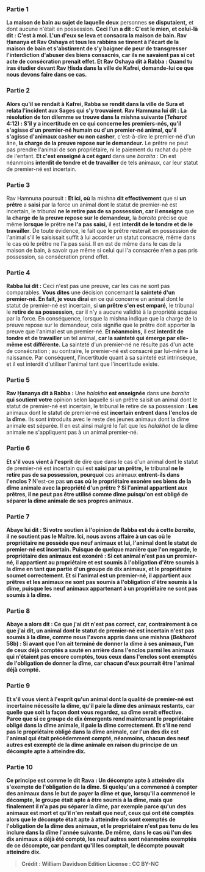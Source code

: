 
### Partie 1
<b>La maison de bain au sujet de laquelle deux</b> personnes <b>se disputaient,</b> et dont aucune n'était en possession. <b>Ceci</b> l'un <b>a dit : C'est le mien, et celui-là <b>dit : C'est à moi. L'un d'eux se leva</b> et <b>consacra</b> la maison de bain. <b>Rav Ḥananya et Rav Oshaya et tous les rabbins se tinrent à l'écart</b> de la maison de bain et s'abstinrent de s'y baigner de peur de transgresser l'interdiction d'abuser des biens consacrés, car ils ne savaient pas si cet acte de consécration prenait effet. <b>Et Rav Oshaya dit à Rabba : Quand tu iras</b> étudier <b>devant Rav Ḥisda dans</b> la ville de <b>Kafrei, demande-lui</b> ce que nous devons faire dans ce cas.

### Partie 2
<b>Alors</b> qu'il se rendait à Kafrei, Rabba <b>se rendit dans</b> la ville de <b>Sura</b> et relata l'incident aux Sages qui s'y trouvaient. <b>Rav Hamnuna lui dit :</b> La résolution de ton dilemme <b>se trouve</b> dans la <b>mishna</b> suivante (<i>Teharot</i> 4:12) : S'il y a <b>incertitude</b> en ce qui concerne les <b>premiers-nés, qu'il s'agisse d'un premier-né humain ou d'un premier-né animal, qu'il s'agisse</b> d'animaux <b>casher</b> ou non casher</b>, c'est-à-dire le premier-né d'un âne, <b>la charge de la preuve repose sur le demandeur.</b> Le prêtre ne peut pas prendre l'animal de son propriétaire, ni le paiement du rachat du père de l'enfant. <b>Et c'est enseigné à cet égard</b> dans une <i>baraita</i> : On est néanmoins <b>interdit de tondre et de travailler</b> de tels animaux, car leur statut de premier-né est incertain.

### Partie 3
Rav Hamnuna poursuit : <b>Et ici, où</b> la mishna <b>dit effectivement</b> que si <b>un prêtre</b> a <b>saisi</b> par la force un animal dont le statut de premier-né est incertain, le tribunal <b>ne le retire pas de sa possession, car il enseigne</b> que <b>la charge de la preuve repose sur le demandeur,</b> la <i>baraita</i> précise que même <b>lorsque</b> le prêtre <b>ne l'a pas saisi,</b> il est <b>interdit de le tondre et de le travailler</b>. De toute évidence, le fait que le prêtre resterait en possession de l'animal s'il le saisissait suffit à lui accorder un statut consacré, même dans le cas où le prêtre ne l'a pas saisi. Il en est de même dans le cas de la maison de bain, à savoir que même si celui qui l'a consacrée n'en a pas pris possession, sa consécration prend effet.

### Partie 4
<b>Rabba lui dit :</b> Ceci n'est pas une preuve, car les cas ne sont pas comparables. <b>Vous dites</b> une décision concernant <b>la sainteté d'un premier-né. En fait, je vous dirai</b> en ce qui concerne un animal dont le statut de premier-né est incertain, si <b>un prêtre s'en est emparé,</b> le tribunal le <b>retire de sa possession,</b> car il n'y a aucune validité à la propriété acquise par la force. En conséquence, lorsque la mishna indique que la charge de la preuve repose sur le demandeur, cela signifie que le prêtre doit apporter la preuve que l'animal est un premier-né. <b>Et néanmoins,</b> il est <b>interdit de tondre et de travailler</b> un tel animal, <b>car la sainteté qui émerge par elle-même est différente.</b> La sainteté d'un premier-né ne résulte pas d'un acte de consécration ; au contraire, le premier-né est consacré par lui-même à la naissance. Par conséquent, l'incertitude quant à sa sainteté est intrinsèque, et il est interdit d'utiliser l'animal tant que l'incertitude existe.

### Partie 5
<b>Rav Ḥananya dit à Rabba :</b> Une <i>halakha</i> <b>est enseignée</b> dans une <i>baraita</i> <b>qui soutient votre</b> opinion selon laquelle si un prêtre saisit un animal dont le statut de premier-né est incertain, le tribunal le retire de sa possession : <b>Les</b> animaux dont le statut de premier-né est <b>incertain entrent dans l'enclos de la dîme.</b> Ils sont introduits avec le reste des jeunes animaux dont la dîme animale est séparée. Il en est ainsi malgré le fait que les <i>halakhot</i> de la dîme animale ne s'appliquent pas à un animal premier-né.

### Partie 6
<b>Et s'il vous vient à l'esprit</b> de dire que dans le cas d'un animal dont le statut de premier-né est incertain qui est <b>saisi par un prêtre,</b> le tribunal <b>ne le retire pas de sa possession, pourquoi</b> ces animaux <b>entrent-ils dans l'enclos ? </b> N'est-ce pas <b>un cas où le propriétaire <b>exonère ses biens</b> de la dîme animale <b>avec la propriété d'un prêtre ?</b> Si l'animal appartient aux prêtres, il ne peut pas être utilisé comme dîme puisqu'on est obligé de séparer la dîme animale de ses propres animaux.

### Partie 7
<b>Abaye lui dit : Si</b> votre soutien à l'opinion de Rabba est <b>du à cette</b> <i>baraita</i>, il <b>ne soutient pas le Maître. Ici, nous avons affaire</b> à un cas <b>où</b> le propriétaire <b>ne possède que neuf</b> animaux <b>et lui,</b> l'animal dont le statut de premier-né est incertain. <b>Puisque de quelque manière que l'on</b> regarde, le propriétaire des animaux est exonéré : <b>Si</b> cet animal n'est pas un premier-né, il appartient au propriétaire et est <b>soumis à l'obligation</b> d'être soumis à la dîme en tant que partie d'un groupe de dix animaux, et le propriétaire <b>soumet correctement. Et si</b> l'animal est un premier-né, il appartient aux prêtres et les animaux ne sont <b>pas soumis à l'obligation</b> d'être soumis à la dîme, puisque les <b>neuf</b> animaux appartenant à un propriétaire ne sont <b>pas soumis à la dîme.</b>

### Partie 8
<b>Abaye a alors dit : Ce que j'ai dit n'est pas correct, car,</b> contrairement à ce que j'ai dit, un animal dont le statut de premier-né est <b>incertain n'est pas soumis à la dîme, comme nous l'avons appris</b> dans une mishna (<i>Bekhorot</i> 58b) : Si avant que l'on ait terminé de donner la dîme à ses animaux, <b>l'un de</b> ceux déjà <b>comptés a sauté</b> en arrière <b>dans</b> l'enclos <b>parmi</b> les animaux qui n'étaient pas encore comptés, <b>tous ceux</b> dans l'enclos <b>sont exemptés</b> de l'obligation de donner la dîme, car chacun d'eux pourrait être l'animal déjà compté.

### Partie 9
<b>Et s'il vous vient à l'esprit</b> qu'un animal dont la qualité de premier-né est <b>incertaine nécessite la dîme, qu'il paie la dîme</b> des animaux restants, car <b>quelle que soit la façon dont vous</b> regardez, sa dîme serait effective. <b>Parce que si</b> ce groupe de dix émergents rend maintenant le propriétaire <b>obligé</b> dans la dîme animale, <b>il paie la dîme correctement. Et s'il</b> ne rend pas le propriétaire <b>obligé</b> dans la dîme animale, car l'un des dix est l'animal qui était précédemment compté, néanmoins, chacun des neuf autres <b>est exempté</b> de la dîme animale <b>en raison</b> du principe de <b>un décompte apte</b> à atteindre dix.

### Partie 10
Ce principe est <b>comme le dit Rava : Un décompte apte</b> à atteindre dix <b>s'exempte</b> de l'obligation de la dîme. Si quelqu'un a commencé à compter des animaux dans le but de payer la dîme et que, lorsqu'il a commencé le décompte, le groupe était apte à être soumis à la dîme, mais que finalement il n'a pas pu séparer la dîme, par exemple parce qu'un des animaux est mort et qu'il n'en restait que neuf, ceux qui ont été comptés alors que le décompte était apte à atteindre dix sont exemptés de l'obligation de la dîme des animaux, et le propriétaire n'est pas tenu de les inclure dans la dîme l'année suivante. De même, dans le cas où l'un des dix animaux a déjà été compté, les neuf autres sont néanmoins exemptés de ce décompte, car pendant qu'il les comptait, le décompte pouvait atteindre dix.

>Crédit : William Davidson Edition
>License : CC BY-NC
